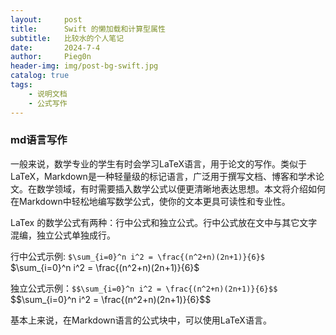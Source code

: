 ```yaml
---
layout:     post
title:      Swift 的懒加载和计算型属性
subtitle:   比较水的个人笔记
date:       2024-7-4
author:     Pieg0n
header-img: img/post-bg-swift.jpg
catalog: true
tags:
    - 说明文档
    - 公式写作
---
```


### md语言写作

一般来说，数学专业的学生有时会学习LaTeX语言，用于论文的写作。类似于LaTeX，Markdown是一种轻量级的标记语言，广泛用于撰写文档、博客和学术论文。在数学领域，有时需要插入数学公式以便更清晰地表达思想。本文将介绍如何在Markdown中轻松地编写数学公式，使你的文本更具可读性和专业性。

<p>LaTex 的数学公式有两种：行中公式和独立公式。行中公式放在文中与其它文字混编，独立公式单独成行。</p>
<p>行中公式示例: <code>$\sum_{i=0}^n i^2 = \frac{(n^2+n)(2n+1)}{6}$</code> $\sum_{i=0}^n i^2 = \frac{(n^2+n)(2n+1)}{6}$</p>
<p>独立公式示例：<code>$$\sum_{i=0}^n i^2 = \frac{(n^2+n)(2n+1)}{6}$$</code> $$\sum_{i=0}^n i^2 = \frac{(n^2+n)(2n+1)}{6}$$</p>

基本上来说，在Markdown语言的公式块中，可以使用LaTeX语言。